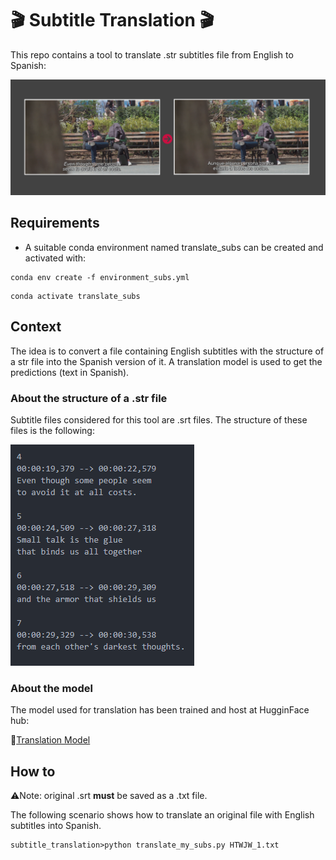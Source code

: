 # 🎬 Subtitle Translation 🎬

This repo contains a tool to translate .str subtitles file from English to Spanish:
    
![Sample](https://github.com/Razwand/subtitle_translation/blob/master/images/samples.PNG)

## Requirements
- A suitable conda environment named translate_subs can be created and activated with:

```console
conda env create -f environment_subs.yml
```
```console
conda activate translate_subs
```

## Context

The idea is to convert a file containing English subtitles with the structure of a str file into the Spanish version of it. A translation model is used to get the predictions (text in Spanish).

### About the structure of a .str file
Subtitle files considered for this tool are .srt files. The structure of these files is the following:

![STRFILE](https://github.com/Razwand/subtitle_translation/blob/master/images/structure_file_srt.PNG)

### About the model

The model used for translation has been trained and host at HugginFace hub:

🤗[Translation Model](https://huggingface.co/razwand/opus-mt-en-mul-finetuned_en_sp_translator)

## How to
⚠️Note:  original .srt **must** be saved as a .txt file.

The following scenario shows how to translate an original file with English subtitles into Spanish.

```console
subtitle_translation>python translate_my_subs.py HTWJW_1.txt

```



